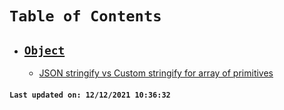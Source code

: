 # `Table of Contents`

-   ## **[`Object`](docs/object/SUMMARY.md)**
    -   [JSON stringify vs Custom stringify for array of primitives](docs/object/json-stringify-primitives-array-vs-custom-stringify-primitives-array.md)

#### `Last updated on: 12/12/2021 10:36:32`
